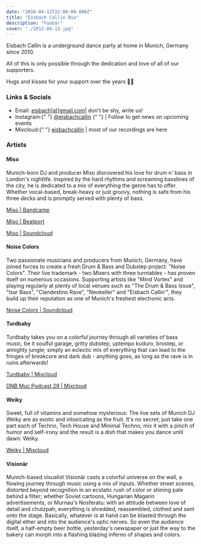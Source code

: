 ```yaml
---
date: "2018-04-13T22:00:00.000Z"
title: "Eisbach Callin Bio"
description: "Foobar"
cover: "./2012-04-13.jpg"
---
```


Eisbach Callin is a underground dance party at home in Munich, Germany since 2010.

All of this is only possible through the dedication and love of all of our supporters.

Hugs and kisses for your support over the years 🤗😚

### Links & Socials

* Email: [eisbach\[at\]gmail.com](mailto:eisbach@gmail.com)| don't be shy, write us!
* Instagram:{" "} [@eisbachcallin](https://www.instagram.com/eisbachcallin/?hl=de) {" "} | Follow to get news on
  upcoming events
* Mixcloud:{" "} [eisbachcallin](https://www.mixcloud.com/eisbachcallin/) | most of our recordings are here

### Artists

#### Miso

Munich-born DJ and producer Miso discovered his love for drum n' bass in London's nightlife. Inspired by the hard
rhythms and screaming basslines of the city, he is dedicated to a mix of everything the genre has to offer. Whether
vocal-based, break-heavy or just groovy, nothing is safe from his three decks and is promptly served with plenty of
bass.

[Miso | Bandcamp](https://blendits.bandcamp.com/album/voodoo-princess-loopholes)

[Miso | Beatport](https://www.beatport.com/artist/miso/10741)

[Miso | Soundcloud](https://soundcloud.com/misoelectronica)

#### Noise Colors

Two passionate musicians and producers from Munich, Germany, have joined forces to create a fresh Drum & Bass and
Dubstep project: "Noise Colors". Their live trademark - two Mixers with three turntables - has proven itself on numerous
occasions. Supporting artists like "Mind Vortex" and playing regularly at plenty of local venues such as "The Drum &
Bass Issue", "Isar Bass", "Clandestino Rave", "Neokeller" and "Eisbach Callin'", they build up their reputation as one
of Munich's freshest electronic acts.

[Noise Colors | Soundcloud](https://soundcloud.com/noise-colors)

#### Turdbaby

Turdbaby takes you on a colorful journey through all varieties of bass music, be it soulful garage, gritty dubstep,
uptempo kuduro, brostep, or almighty jungle; simply an eclectic mix of everything that can lead to the fringes of
breakcore and dark dub - anything goes, as long as the rave is in ruins afterwards!

[Turdbaby | Mixcloud](https://www.mixcloud.com/turdbaby/)

[DNB Muc Podcast 29 | Mixcloud](https://www.mixcloud.com/dnbmuc_podcast/dnbmuc-podcast029-turdbaby-eisbach-callin/)

#### Weiky

Sweet, full of vitamins and somehow mysterious: The live sets of Munich DJ Weiky are as exotic and intoxicating as the
fruit. It's no secret; just take one part each of Techno, Tech House and Minimal Techno, mix it with a pinch of humor
and self-irony and the result is a dish that makes you dance until dawn: Weiky.

[Weiky | Mixcloud](https://www.mixcloud.com/Weiky/)

#### Visionär

Munich-based visualist Visionär casts a colorful universe on the wall, a flowing journey through music using a mix of
inputs. Whether street scenes, distorted beyond recognition in an ecstatic rush of color or shining pale behind a
filter; whether Soviet cartoons, Hungarian Magarin advertisements, or Murnau's Nosferatu: with an attitude between love
of detail and chutzpah, everything is shredded, reassembled, clothed and sent onto the stage. Basically, whatever is at
hand can be blasted through the digital ether and into the audience's optic nerves. So even the audience itself, a
half-empty beer bottle, yesterday's newspaper or just the way to the bakery can morph into a flashing blazing inferno of
shapes and colors.